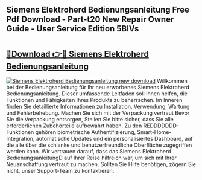 ## Siemens Elektroherd Bedienungsanleitung Free Pdf Download - Part-t20 New Repair Owner Guide - User Service Edition 5BIVs

# <h2><a href="http://df59om.blite.top/?on=Siemens+Elektroherd+Bedienungsanleitung">🔗Download 👉🔴 Siemens Elektroherd Bedienungsanleitung</a></h2>

[![Siemens Elektroherd Bedienungsanleitung new download](https://i.imgur.com/lujVjoI.png)](http://df59om.blite.top/?on=Siemens+Elektroherd+Bedienungsanleitung)
Willkommen bei der Bedienungsanleitung für Ihr neu erworbenes Siemens Elektroherd Bedienungsanleitung. Dieser umfassende Leitfaden soll Ihnen helfen, die Funktionen und Fähigkeiten Ihres Produkts zu beherrschen. Im Inneren finden Sie detaillierte Informationen zu Installation, Verwendung, Wartung und Fehlerbehebung. Machen Sie sich mit der Verpackung vertraut Bevor Sie die Verpackung entsorgen, Stellen Sie bitte sicher, dass Sie alle erforderlichen Zubehörteile aufbewahrt haben. Zu den REDDDDDDD-Funktionen gehören biometrische Authentifizierung, Smart-Home-Integration, automatische Updates und ein personalisiertes Dashboard, auf die alle über die schlanke und benutzerfreundliche Oberfläche zugegriffen werden kann. Wir vertrauen darauf, dass das Siemens Elektroherd BedienungsanleitungD auf Ihrer Reise hilfreich war, um sich mit Ihrer Neuanschaffung vertraut zu machen. Sollten Sie Hilfe benötigen, zögern Sie nicht, unser Support-Team zu kontaktieren.
